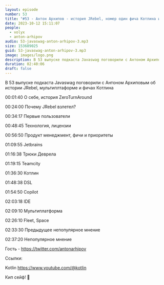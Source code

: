 ```yaml
---
layout: episode
number: 53
title: "#53 - Антон Архипов - история JRebel, номер один фича Котлина и мультиплтаформа"
date: 2023-10-12 15:11:07
people:
  - volyx
  - anton-arhipov
audio: 53-javaswag-anton-arhipov-3.mp3
size: 153689025       
guid: 53-javaswag-anton-arhipov-3.mp3
image: images/logo.png
description: В 53 выпуске подкаста Javaswag поговорили с Антоном Архиповым об истории JRebel, мультиплтаформе и фичах Котлина
duration: 02:40:06
draft: false
---
```


В 53 выпуске подкаста Javaswag поговорили с Антоном Архиповым об истории JRebel, мультиплтаформе и фичах Котлина


00:01:40 О себе, история ZeroTurnAround

00:24:00 Почему JRebel взлетел?

00:34:17 Первые пользователи

00:48:45 Технология, лицензии

00:56:50 Продукт менеджмент, фичи и приоритеты

01:09:55 Jetbrains

01:16:38 Трюки Деврела

01:19:15 Teamcity

01:36:30 Котлин

01:48:38 DSL

01:54:50 Copilot

02:03:18 IDE

02:09:10 Мультиплатформа

02:26:10 Fleet, Space

02:33:30 Предыдущее непопулярное мнение

02:37:20 Непопулярное мнение

Гость - https://twitter.com/antonarhipov

Ссылки:

Kotlin https://www.youtube.com/@kotlin

Кип сейф! 🖖




